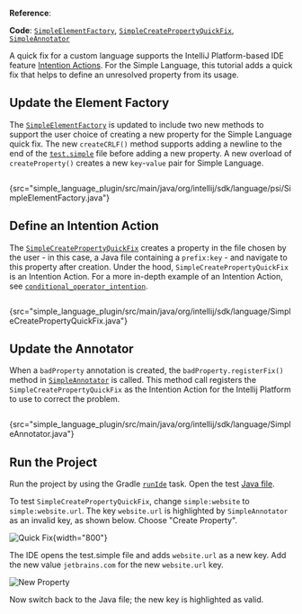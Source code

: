 [//]: # (title: 19. Quick Fix)

<!-- Copyright 2000-2022 JetBrains s.r.o. and other contributors. Use of this source code is governed by the Apache 2.0 license that can be found in the LICENSE file. -->

<include from="language_and_filetype.md" element-id="custom_language_tutorial_header"></include>

<tldr>

**Reference**: [](code_inspections_and_intentions.md)

**Code**: [`SimpleElementFactory`](%gh-sdk-samples%/simple_language_plugin/src/main/java/org/intellij/sdk/language/psi/SimpleElementFactory.java),
[`SimpleCreatePropertyQuickFix`](%gh-sdk-samples%/simple_language_plugin/src/main/java/org/intellij/sdk/language/SimpleCreatePropertyQuickFix.java),
[`SimpleAnnotator`](%gh-sdk-samples%/simple_language_plugin/src/main/java/org/intellij/sdk/language/SimpleAnnotator.java)

</tldr>

A quick fix for a custom language supports the IntelliJ Platform-based IDE feature [Intention Actions](https://www.jetbrains.com/help/idea/intention-actions.html#apply-intention-actions).
For the Simple Language, this tutorial adds a quick fix that helps to define an unresolved property from its usage.

## Update the Element Factory
The [`SimpleElementFactory`](%gh-sdk-samples%/simple_language_plugin/src/main/java/org/intellij/sdk/language/psi/SimpleElementFactory.java) is updated to include two new methods to support the user choice of creating a new property for the Simple Language quick fix.
The new `createCRLF()` method supports adding a newline to the end of the [`test.simple`](lexer_and_parser_definition.md#run-the-project) file before adding a new property.
A new overload of `createProperty()` creates a new `key`-`value` pair for Simple Language.

```java
```
{src="simple_language_plugin/src/main/java/org/intellij/sdk/language/psi/SimpleElementFactory.java"}

## Define an Intention Action
The [`SimpleCreatePropertyQuickFix`](%gh-sdk-samples%/simple_language_plugin/src/main/java/org/intellij/sdk/language/SimpleCreatePropertyQuickFix.java) creates a property in the file chosen by the user - in this case, a Java file containing a `prefix:key` - and navigate to this property after creation.
Under the hood, `SimpleCreatePropertyQuickFix` is an Intention Action.
For a more in-depth example of an Intention Action, see [`conditional_operator_intention`](%gh-sdk-samples%/conditional_operator_intention).

```java
```
{src="simple_language_plugin/src/main/java/org/intellij/sdk/language/SimpleCreatePropertyQuickFix.java"}

## Update the Annotator
When a `badProperty` annotation is created, the `badProperty.registerFix()` method in
[`SimpleAnnotator`](%gh-sdk-samples%/simple_language_plugin/src/main/java/org/intellij/sdk/language/SimpleAnnotator.java) is called.
This method call registers the `SimpleCreatePropertyQuickFix` as the Intention Action for the Intellij Platform to use to correct the problem.

```java
```
{src="simple_language_plugin/src/main/java/org/intellij/sdk/language/SimpleAnnotator.java"}

## Run the Project
Run the project by using the Gradle [`runIde`](creating_plugin_project.md#running-a-plugin-with-the-runide-gradle-task) task.
Open the test [Java file](annotator.md#run-the-project).

To test `SimpleCreatePropertyQuickFix`, change `simple:website` to `simple:website.url`.
The key `website.url` is highlighted by `SimpleAnnotator` as an invalid key, as shown below.
Choose "Create Property".

![Quick Fix](quick_fix.png){width="800"}

The IDE opens the <path>test.simple</path> file and adds `website.url` as a new key.
Add the new value `jetbrains.com` for the new `website.url` key.

![New Property](new_property.png)

Now switch back to the Java file; the new key is highlighted as valid.
